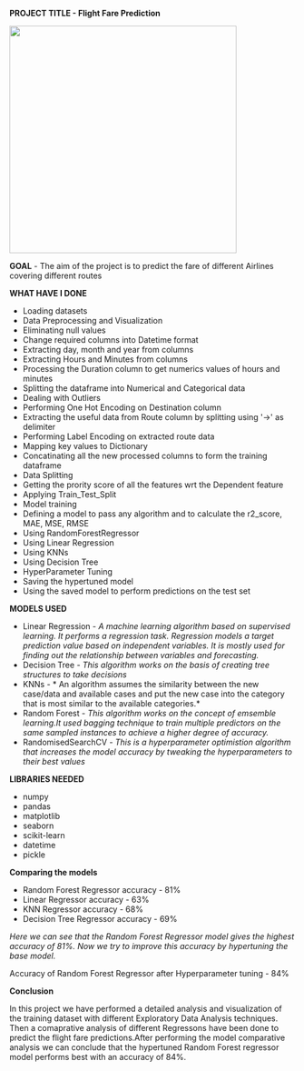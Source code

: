 **PROJECT TITLE - Flight Fare Prediction**
        
<img src = "https://github.com/Soumayan-pal01/ML-ProjectKart/blob/main/Flight%20Fare%20Prediction/Images/project_viz.png" width="400">

>

**GOAL** - The aim of the project is to predict the fare of different Airlines covering different routes

**WHAT HAVE I DONE**
- Loading datasets
- Data Preprocessing and Visualization
- Eliminating null values
- Change required columns into Datetime format
- Extracting day, month and year from columns
- Extracting Hours and Minutes from columns
- Processing the Duration column to get numerics values of hours and minutes
- Splitting the dataframe into Numerical and Categorical data
- Dealing with Outliers
- Performing One Hot Encoding on Destination column
- Extracting the useful data from Route column by splitting using '→' as delimiter
- Performing Label Encoding on extracted route data
- Mapping key values to Dictionary
- Concatinating all the new processed columns to form the training dataframe
- Data Splitting
- Getting the prority score of all the features wrt the Dependent feature
- Applying Train_Test_Split
- Model training
- Defining a model to pass any algorithm and to calculate the r2_score, MAE, MSE, RMSE
- Using RandomForestRegressor
- Using Linear Regression
- Using KNNs
- Using Decision Tree
- HyperParameter Tuning
- Saving the hypertuned model
- Using the saved model to perform predictions on the test set



**MODELS USED**
- Linear Regression - *A machine learning algorithm based on supervised learning. It performs a regression task. Regression models a target prediction value based on independent variables. It is mostly used for finding out the relationship between variables and forecasting.*
- Decision Tree - *This algorithm works on the basis of creating tree structures to take decisions*
- KNNs - * An algorithm assumes the similarity between the new case/data and available cases and put the new case into the category that is most similar to the available categories.*
- Random Forest - *This algorithm works on the concept of emsemble learning.It used bagging technique to train multiple predictors on the same sampled instances to achieve a higher degree of accuracy.*
- RandomisedSearchCV - *This is a hyperparameter optimistion algorithm that increases the model accuracy by tweaking the hyperparameters to their best values*


**LIBRARIES NEEDED**
- numpy
- pandas
- matplotlib
- seaborn
- scikit-learn
- datetime
- pickle

**Comparing the models**

- Random Forest Regressor accuracy - 81%
- Linear Regressor accuracy - 63%
- KNN Regressor accuracy - 68%
- Decision Tree Regressor accuracy - 69%

*Here we can see that the Random Forest Regressor model gives the highest accuracy of 81%. Now we try to improve this accuracy by hypertuning the base model.*

Accuracy of Random Forest Regressor after Hyperparameter tuning - 84%

**Conclusion**

In this project we have performed a detailed analysis and visualization of the training dataset with different Exploratory Data Analysis techniques. Then a comaprative analysis of different Regressons have been done to predict the flight fare predictions.After performing the model comparative analysis we can conclude that the hypertuned Random Forest regressor model performs best with an accuracy of 84%.   

